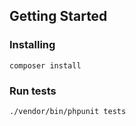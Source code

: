 ## Getting Started

### Installing
```
composer install
```
### Run tests
```
./vendor/bin/phpunit tests
```
